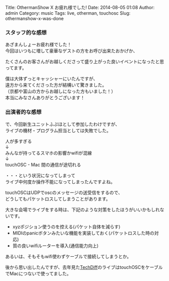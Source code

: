 Title: OthermanShow X お疲れ様でした!
Date: 2014-08-05 01:08
Author: admin
Category: music
Tags: live, otherman, touchosc
Slug: othermanshow-x-was-done

### スタッフ的な感想

あざまんしょーお疲れ様でした！  
今回はいつもに増して豪華なゲストの方をお呼び出来たおかげか、  

たくさんのお客さんがお越しくださって盛り上がった良いイベントになったと思ってます。

僕は大体ずっとキャッシャーにいたんですが、  
遠方から来てくださった方が結構いて驚きました。  
（京都や富山の方からお越しになった方もいました！）  
本当にみなさんありがとうございます！

### 出演者的な感想

で、今回新生ユニットふぷほとして参加したわけですが、  
ライブの機材・プログラム担当としては失敗でした。

人が多すぎる  
↓  
みんなが持ってるスマホの影響かwifiが混線  
↓  
touchOSC - Mac 間の通信が途切れる

・・・という状況になってしまって  
ライブ中何度か操作不能になってしまったんですよね。

touchOSCはUDPでoscのメッセージの送受信をするので、  
どうしてもパケットロスしてしまうことがあります。  

大きな会場でライブをする時は、下記のような対策をしたほうがいいかもしれないです。

-   xyzポジション使うのを控える(パケット自体を減らす)
-   MIDIのpanicボタンみたいな機能を実装しておく(パケットロスした時の対応)
-   質の良いwifiルーターを導入(通信能力向上)

あるいは、そもそもwifi使わずケーブルで接続してしまうとか。  

後から思い出したんですが、去年見た[TechDiff](http://idlemoments-jp.com/all/techdiff.html)のライブはtouchOSCをケーブルでMacにつないで使ってました。
